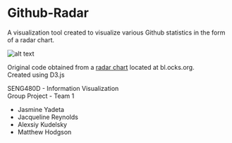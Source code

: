 # Github-Radar
A visualization tool created to visualize various Github statistics in the form of a radar chart.

![alt text](https://imgur.com/VDI0tIb.png)

Original code obtained from a [radar chart](http://bl.ocks.org/nbremer/6506614) located at bl.ocks.org.  
Created using D3.js

SENG480D - Information Visualization  
Group Project - Team 1
* Jasmine Yadeta
* Jacqueline Reynolds
* Alexsiy Kudelsky
* Matthew Hodgson
